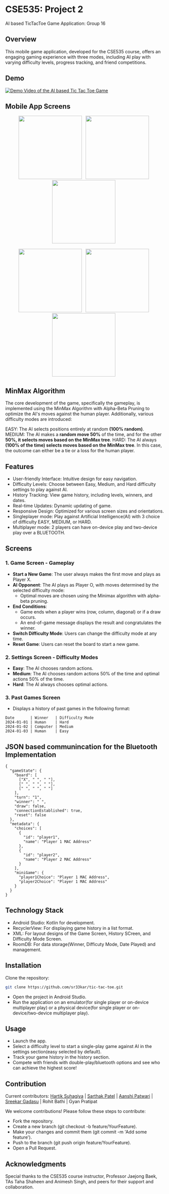 # CSE535: Project 2 

AI based TicTacToe Game Application: Group 16

## Overview
This mobile game application, developed for the CSE535 course, offers an engaging gaming experience with three modes, including AI play with varying difficulty levels, progress tracking, and friend competitions.

## Demo
[![Demo Video of the AI based Tic Tac Toe Game](https://img.youtube.com/vi/39cvCMhZ-JE/0.jpg)](https://www.youtube.com/watch?v=39cvCMhZ-JE)

## Mobile App Screens
<p align="center">
<kbd><img src="https://github.com/user-attachments/assets/6d73315b-cbc3-4af8-bb2e-4c255f444f92" width="200"></kbd> &nbsp;
<kbd><img src="https://github.com/user-attachments/assets/00fffd76-d47c-4855-931d-6240cbaf3490" width="200"></kbd> &nbsp;
<kbd><img src="https://github.com/user-attachments/assets/b83a4fbe-9c0d-4897-aeed-2398dfa4e7f5" width="200"></kbd> &nbsp;
</p>
<p align="center">
<kbd><img src="https://github.com/user-attachments/assets/53c16326-aa50-41f7-a230-cdddea8dddad" width="200"></kbd> &nbsp;
<kbd><img src="https://github.com/user-attachments/assets/8c5992bb-14db-4228-89c9-e76cd1bc8a22" width="200"></kbd> &nbsp;
<kbd><img src="https://github.com/user-attachments/assets/61fbe6ed-e912-46e0-a2fe-674ec3abe815" width="200"></kbd> &nbsp;
</p>





## MinMax Algorithm
The core development of the game, specifically the gameplay, is implemented using the MinMax Algorithm with Alpha-Beta Pruning to optimize the AI's moves against the human player. Additionally, various difficulty modes are introduced:

EASY: The AI selects positions entirely at random **(100% random)**.
MEDIUM: The AI makes a **random move 50%** of the time, and for the other **50%, it selects moves based on the MinMax tree**.
HARD: The AI always **(100% of the time) selects moves based on the MinMax tree**. In this case, the outcome can either be a tie or a loss for the human player.

## Features
- User-friendly Interface: Intuitive design for easy navigation.
- Difficulty Levels: Choose between Easy, Medium, and Hard difficulty settings to play against AI.
- History Tracking: View game history, including levels, winners, and dates.
- Real-time Updates: Dynamic updating of game.
- Responsive Design: Optimized for various screen sizes and orientations.
- Singleplayer mode: Play against Artificial Intelligence(AI) with 3 choice of difficulty EASY, MEDIUM, or HARD.
- Multiplayer mode: 2 players can have on-device play and two-device play over a BLUETOOTH.

## Screens
### 1. Game Screen - Gameplay
- **Start a New Game**: The user always makes the first move and plays as Player X.
- **AI Opponent**: The AI plays as Player O, with moves determined by the selected difficulty mode:
  - Optimal moves are chosen using the Minimax algorithm with alpha-beta pruning.
- **End Conditions**:
  - Game ends when a player wins (row, column, diagonal) or if a draw occurs.
  - An end-of-game message displays the result and congratulates the winner.
- **Switch Difficulty Mode**: Users can change the difficulty mode at any time.
- **Reset Game**: Users can reset the board to start a new game.

### 2. Settings Screen - Difficulty Modes
- **Easy**: The AI chooses random actions.
- **Medium**: The AI chooses random actions 50% of the time and optimal actions 50% of the time.
- **Hard**: The AI always chooses optimal actions.

### 3. Past Games Screen
- Displays a history of past games in the following format:

```
Date       | Winner   | Difficulty Mode
2024-01-01 | Human    | Hard
2024-01-02 | Computer | Medium
2024-01-03 | Human    | Easy
```

## JSON based communincation for the Bluetooth Implementation

```
{
  "gameState": {
    "board": [
      ["X", " ", " "],
      [" ", " ", " "],
      [" ", " ", " "]
    ],
    "turn": "1",
    "winner": " ",
    "draw": false,
    "connectionEstablished": true,
    "reset": false
  },
  "metadata": {
    "choices": [
      {
        "id": "player1",
        "name": "Player 1 MAC Address"
      },
      {
        "id": "player2",
        "name": "Player 2 MAC Address"
      }
    ],
    "miniGame": {
      "player1Choice": "Player 1 MAC Address",
      "player2Choice": "Player 1 MAC Address"
    }
  }
}
```


## Technology Stack
- Android Studio: Kotlin for development.
- RecyclerView: For displaying game history in a list format.
- XML: For layout designs of the Game Screen, History SCreen, and Difficulty Mode Screen.
- RoomDB: For data storage(Winner, Difficuty Mode, Date Played) and management.

## Installation
Clone the repository:
```bash
git clone https://github.com/sr33kar/tic-tac-toe.git
```
- Open the project in Android Studio.
- Run the application on an emulator(for single player or on-device multiplayer play) or a physical device(for single player or on-device/two-device multiplayer play).

## Usage
- Launch the app.
- Select a difficulty level to start a single-play game against AI in the settings section(easy selected by default).
- Track your game history in the history section.
- Compete with friends with double-play/bluetooth options and see who can achieve the highest score!

## Contribution
Current contributors: [Hartik Suhagiya](https://github.com/hartik123) | [Sarthak Patel](https://github.com/sarthak1208) | [Aanshi Patwari](https://github.com/aanshi18) | [Sreekar Gadasu](https://github.com/sr33kar) | Rohit Bathi | Gyan Pratipat

We welcome contributions! Please follow these steps to contribute:
- Fork the repository.
- Create a new branch (git checkout -b feature/YourFeature).
- Make your changes and commit them (git commit -m 'Add some feature').
- Push to the branch (git push origin feature/YourFeature).
- Open a Pull Request.

## Acknowledgments
Special thanks to the CSE535 course instructor, Professor Jaejong Baek, TAs Taha Shaheen and Animesh Singh, and peers for their support and collaboration.
